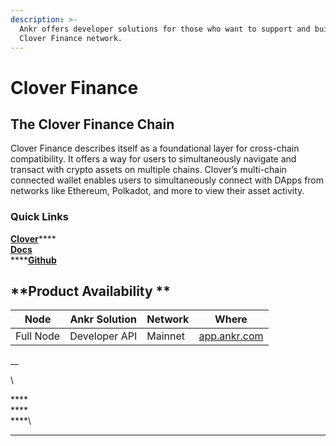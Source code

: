 ```yaml
---
description: >-
  Ankr offers developer solutions for those who want to support and build on the
  Clover Finance network.
---
```


# Clover Finance

## The Clover Finance Chain

Clover Finance describes itself as a foundational layer for cross-chain compatibility. It offers a way for users to simultaneously navigate and transact with crypto assets on multiple chains. Clover’s multi-chain connected wallet enables users to simultaneously connect with DApps from networks like Ethereum, Polkadot, and more to view their asset activity.

### Quick Links

[**Clover**](https://clover.finance)****\
****[**Docs**](https://docs.clover.finance)****\
****[**Github**](https://github.com/clover-network)

## **Product Availability **

| Node      | Ankr Solution  | Network | Where                                |
| --------- | -------------- | ------- | ------------------------------------ |
| Full Node | Developer API  | Mainnet | [app.ankr.com](https://app.ankr.com) |

__

\


****\
****\
****\
****
